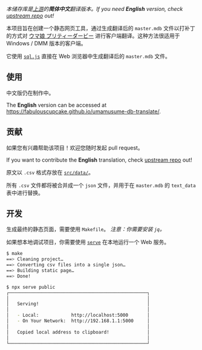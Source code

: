 <!--
[![Github Pages](https://github.com/FabulousCupcake/umamusume-db-translate/actions/workflows/master.yml/badge.svg)](https://github.com/FabulousCupcake/umamusume-db-translate/actions/workflows/master.yml)
-->

*本储存库是[上游](https://github.com/FabulousCupcake/umamusume-db-translate)的****简体中文****翻译版本。If you need* ***English*** *version, check [upstream repo](https://github.com/FabulousCupcake/umamusume-db-translate) out!*

本项目旨在创建一个静态网页工具，通过生成翻译后的 `master.mdb` 文件以打补丁的方式对 [ウマ娘 プリティーダービー][1] 进行客户端翻译。这种方法很适用于 Windows / DMM 版本的客户端。

它使用 [`sql.js`][2] 直接在 Web 浏览器中生成翻译后的 `master.mdb` 文件。

## 使用

中文版仍在制作中。

The **English** version can be accessed at https://fabulouscupcake.github.io/umamusume-db-translate/.

## 贡献

如果您有兴趣帮助该项目！欢迎您随时发起 pull request。

If you want to contribute the **English** translation, check [upstream repo](https://github.com/FabulousCupcake/umamusume-db-translate) out!

原文以 `.csv` 格式存放在 [`src/data/`][3]。

所有 `.csv` 文件都将被合并成一个 `json` 文件，并用于在 `master.mdb` 的 `text_data` 表中进行替换。

## 开发

生成最终的静态页面，需要使用 `Makefile`。 *注意：你需要安装 `jq`。*

如果想本地调试项目，你需要使用 [`serve`][4] 在本地运行一个 Web 服务。

```sh
$ make
==> Cleaning project…
==> Converting csv files into a single json…
==> Building static page…
==> Done!

$ npx serve public
┌───────────────────────────────────────────────────┐
│                                                   │
│   Serving!                                        │
│                                                   │
│   - Local:            http://localhost:5000       │
│   - On Your Network:  http://192.168.1.1:5000     │
│                                                   │
│   Copied local address to clipboard!              │
│                                                   │
└───────────────────────────────────────────────────┘

```

[1]: https://umamusume.jp
[2]: https://github.com/sql-js/sql.js
[3]: https://github.com/FabulousCupcake/umamusume-db-translate/tree/master/src/data
[4]: https://www.npmjs.com/package/serve
